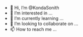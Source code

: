 - 👋 Hi, I’m @KondaSonith
- 👀 I’m interested in ...
- 🌱 I’m currently learning ...
- 💞️ I’m looking to collaborate on ...
- 📫 How to reach me ...

<!---
KondaSonith/KondaSonith is a ✨ special ✨ repository because its `README.md` (this file) appears on your GitHub profile.
You can click the Preview link to take a look at your changes.
--->

